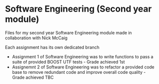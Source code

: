 # Software Engineering (Second year module)
Files for my second year Software Engineering module made in collaboration with Nick McCaig

Each assignment has its own dedicated branch 
- Assignment 1 of Software Engineering was to write functions to pass a suite of provided BOOST UTF tests - Grade achieved 1st
- Assignemnt 2 of Software Engineering was to refactor a provided code base to remove redundant code and improve overall code quality - Grade achieved TBC
